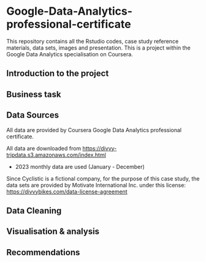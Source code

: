# Google-Data-Analytics-professional-certificate
This repository contains all the Rstudio codes, case study reference materials, data sets, images and presentation. This is a project within the Google Data Analytics specialisation on Coursera. 

## Introduction to the project 

## Business task

## Data Sources
All data are provided by Coursera Google Data Analytics professional certificate. 

All data are downloaded from https://divvy-tripdata.s3.amazonaws.com/index.html 
- 2023 monthly data are used (January - December)

Since Cyclistic is a fictional company, for the purpose of this case study, the data sets are provided by Motivate International Inc. under this license:
https://divvybikes.com/data-license-agreement 

## Data Cleaning

## Visualisation & analysis

## Recommendations
